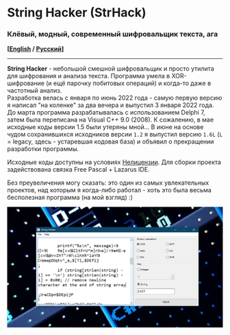 # String Hacker (StrHack)

### Клёвый, модный, современный шифровальщик текста, ага

**\[[English](README.md) / [Русский](README-RU.md)\]**

---

**String Hacker** - небольшой смешной шифровальщик и просто утилита для шифрования и анализа текста. Программа умела в XOR-шифрование (и ещё парочку побитовых операций) и когда-то даже в частотный анализ.\
Разработка велась с января по июнь 2022 года - самую первую версию я написал "на коленке" за два вечера и выпустил 3 января 2022 года. До марта программа разрабатывалась с использованием Delphi 7, затем была переписана на Visual C++ 9.0 (2008). К сожалению, в мае исходные коды версии 1.5 были утеряны мной... В июне на основе чудом сохранившихся исходников версии `1.2` я выпустил версию `1.6L` (`L` = legacy, здесь - устаревшая кодовая база) и объявил о прекращении разработки программы.

Исходные коды доступны на условиях [Нелицензии](UNLICENSE.txt). Для сборки проекта задействована связка Free Pascal + Lazarus IDE.

Без преувеличения могу сказать: это один из самых увлекательных проектов, над которым я когда-либо работал - хоть это была весьма бесполезная программа (на мой взгляд) :)

<img src="screen.png" alt="String Hacker на Windows 10" title="String Hacker на Windows 10">